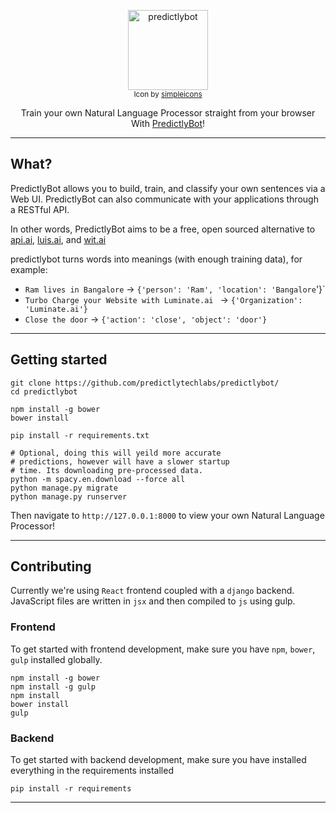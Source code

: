 <p align="center">
  <a href="#">
    <img alt="predictlybot" src="https://i.imgur.com/HmvI1JP.png" width="128"><br/>    
  </a>
  <sub>Icon by <a href="http://www.flaticon.com/authors/simpleicon">simpleicons</a></sub>
</p>

<p align="center">
    Train your own Natural Language Processor straight from your browser With <a href="https://www.predictly.co/predictlybot/">PredictlyBot</a>!
</p>


---

## What?
PredictlyBot allows you to build, train, and classify your own sentences via a Web UI. 
PredictlyBot can also communicate with your applications through a RESTful API.

In other words, PredictlyBot aims to be a free, open sourced alternative to  <a href="http://wit.ai">api.ai</a>, <a href="http://wit.ai">luis.ai</a>, and <a href="http://wit.ai">wit.ai</a>

predictlybot turns words into meanings (with enough training data), for example:

- `Ram lives in Bangalore` -> `{'person': 'Ram', 'location': 'Bangalore`'}`
- `Turbo Charge your Website with Luminate.ai ` -> `{'Organization': 'Luminate.ai'}`
- `Close the door` -> `{'action': 'close', 'object': 'door'}`

---
 
## Getting started

```
git clone https://github.com/predictlytechlabs/predictlybot/
cd predictlybot

npm install -g bower
bower install

pip install -r requirements.txt

# Optional, doing this will yeild more accurate
# predictions, however will have a slower startup
# time. Its downloading pre-processed data.
python -m spacy.en.download --force all 
python manage.py migrate
python manage.py runserver
```

Then navigate to `http://127.0.0.1:8000` to view your own Natural Language Processor!

---

## Contributing

Currently we're using `React` frontend coupled with a `django` backend. JavaScript files are written in `jsx` and then compiled to `js` using gulp.

### Frontend
To get started with frontend development, make sure you have `npm`, `bower`, `gulp` installed globally.

```
npm install -g bower
npm install -g gulp
npm install
bower install
gulp
```

### Backend
To get started with backend development, make sure you have installed everything in the requirements installed
```
pip install -r requirements
```

---

